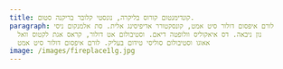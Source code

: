 ```yaml
---
title: קונדימנטום קורוס בליקרה, נונסטי קלובר בריקנה סטום.
paragraph: לורם איפסום דולור סיט אמט, קונסקטורר אדיפיסינג אלית. סת אלמנקום ניסי
  נון ניבאה. דס איאקוליס וולופטה דיאם. וסטיבולום אט דולור, קראס אגת לקטוס וואל
  אאוגו וסטיבולום סוליסי טידום בעליק. לורם איפסום דולור סיט אמט
image: /images/fireplace1lg.jpg
---
```


